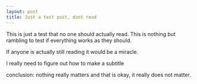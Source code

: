 ```yaml
---
layout: post
title: Just a test post, dont read
---
```

This is just a test that no one should actually read. This is nothing but rambling to test if everything works as they should.

If anyone is actually still reading it would be a miracle.

I really need to figure out how to make a subtitle

conclusion:
nothing really matters and that is okay, it really does not matter.
